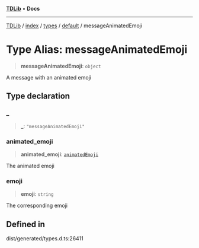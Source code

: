 [**TDLib**](../../../../../../README.md) • **Docs**

***

[TDLib](../../../../../../modules.md) / [index](../../../../../README.md) / [types](../../../README.md) / [default](../README.md) / messageAnimatedEmoji

# Type Alias: messageAnimatedEmoji

> **messageAnimatedEmoji**: `object`

A message with an animated emoji

## Type declaration

### \_

> **\_**: `"messageAnimatedEmoji"`

### animated\_emoji

> **animated\_emoji**: [`animatedEmoji`](animatedEmoji-1.md)

The animated emoji

### emoji

> **emoji**: `string`

The corresponding emoji

## Defined in

dist/generated/types.d.ts:26411
